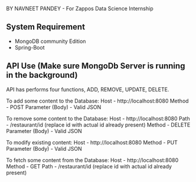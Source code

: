 BY NAVNEET PANDEY - For Zappos Data Science Internship

System Requirement
------------------
- MongoDB community Edition
- Spring-Boot

API Use (Make sure MongoDb Server is running in the background)
-------
API has performs four functions, ADD, REMOVE, UPDATE, DELETE.

To add some content to the Database: 
Host - http://localhost:8080
Method - POST
Parameter (Body) - Valid JSON

To remove some content to the Database: 
Host - http://localhost:8080
Path - /restaurant/id (replace id with actual id already present)
Method - DELETE
Parameter (Body) - Valid JSON

To modify existing content: 
Host - http://localhost:8080
Method - PUT
Parameter (Body) - Valid JSON

To fetch some content from the Database: 
Host - http://localhost:8080
Method - GET
Path - /restaurant/id (replace id with actual id already present)
